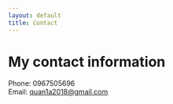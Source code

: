 ```yaml
---
layout: default
title: Contact
---
```

# My contact information

Phone: 0967505696   
Email: quan1a2018@gmail.com